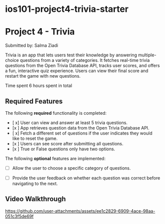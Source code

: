 # ios101-project4-trivia-starter
# Project 4 - Trivia

Submitted by: Salma Ziadi

Trivia is an app that lets users test their knowledge by answering multiple-choice questions from a variety of categories. It fetches real-time trivia questions from the Open Trivia Database API, tracks user scores, and offers a fun, interactive quiz experience. Users can view their final score and restart the game with new questions.

Time spent 6 hours spent in total

## Required Features

The following **required** functionality is completed:

- [ x] User can view and answer at least 5 trivia questions.
- [x ] App retrieves question data from the Open Trivia Database API.
- [ x] Fetch a different set of questions if the user indicates they would like to reset the game.
- [x ] Users can see score after submitting all questions.
- [x ] True or False questions only have two options.


The following **optional** features are implemented:

  
- [ ] Allow the user to choose a specific category of questions.
- [ ] Provide the user feedback on whether each question was correct before navigating to the next.


## Video Walkthrough


https://github.com/user-attachments/assets/ee1c2829-6909-4ace-98aa-051c3f5de69f



